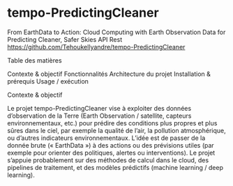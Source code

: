 # tempo-PredictingCleaner
From EarthData to Action: Cloud Computing with Earth Observation Data for Predicting Cleaner, Safer Skies
API Rest https://github.com/Tehoukellyandre/tempo-PredictingCleaner

Table des matières

Contexte & objectif
Fonctionnalités
Architecture du projet
Installation & prérequis
Usage / exécution 

Contexte & objectif

Le projet tempo-PredictingCleaner vise à exploiter des données d’observation de la Terre (Earth Observation / satellite, capteurs environnementaux, etc.) pour prédire des conditions plus propres et plus sûres dans le ciel, par exemple la qualité de l’air, la pollution atmosphérique, ou d’autres indicateurs environnementaux. 
L’idée est de passer de la donnée brute (« EarthData ») à des actions ou des prévisions utiles (par exemple pour orienter des politiques, alertes ou interventions). Le projet s’appuie probablement sur des méthodes de calcul dans le cloud, des pipelines de traitement, et des modèles prédictifs (machine learning / deep learning).




